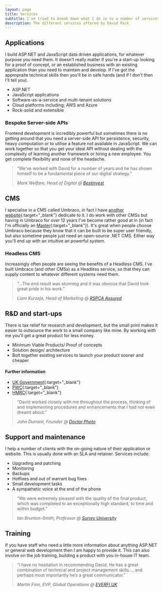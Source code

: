 ```yaml
---
layout: page
title: Services
subtitle: I've tried to break down what I do in to a number of services. The truth is that your project might not fit entirely within one service. Ideally we should have a chat about your project and if I can help.
description: The different services offered by David Peck
---
```


## Applications

I build ASP.NET and JavaScript data driven applications, for whatever purpose you need them. It doesn't really matter if you're a start-up looking for a proof of concept, or an established business with an existing application than you need to maintain and develop. If I've got the appropraite technical skills then you'll be in safe hands (and if I don't then I'll tell you).

- ASP.NET
- JavaScript applications
- Software-as-a-service and multi-tenant solutions
- Cloud platforms including; AWS and Azure
- Rock-solid and extensible

### Bespoke Server-side APIs

Frontend development is incredibly powerful but sometimes there is no getting around that you need a server-side API for persistence, security, heavy computation or to utilise a feature not  available in JavaScript. We can work together so that you get your ideal API without dealing with the complexity of learning another framework or hiring a new employee. You get complete flexibility and none of the headache.

> “We've worked with David for a number of years and he has shown himself to be a fundamental piece of our digital strategy.”
>
> <cite>Mark Welfare, Head of Digital @ <a href="https://www.bestinvest.co.uk/" target="_blank">Bestinvest</a></cite>

## CMS

I specialise in a CMS called Umbraco, in fact I have [another website](https://umbracofreelancer.uk){:target="_blank"} dedicate to it. I do work with other CMSs but having in Umbraco for over 12 years I've become rather good at in (in fact I'm officially an [Master](https://umbraco.com/training/certified-developers/developer/?id=ed611333-8155-43eb-a159-2ea9d291286b){:target="_blank"}). It's great when people choose Umbraco because they know that it can be built to be super user friendly, but also sometime people just need an open-source .NET CMS. Either way you'll end up with an intuitive an powerful system.

### Headless CMS

Increasingly often people are seeing the benefits of a Headless CMS. I've built Umbraco (and other CMSs) as a Headless service, so that they can supply content to whatever different systems need them.

> “...The end result was stunning and it was obvious that David took great pride in his work.”
>
> <cite>Liam Kurzeja, Head of Marketing @ <a href="http://www.rspcaassured.org.uk" target="_blank">RSPCA Assured</a></cite>

## R&D and start-ups

There is tax relief for research and development, but the small print makes it easier to outsource the work to a small company like mine. By working with me you'll get a great product for less money.

- Minimum Viable Products/ Proof of concepts
- Solution design/ architecture
- Bolt together existing services to launch your product sooner and cheaper

#### Further information

- [UK Government](https://www.gov.uk/guidance/corporation-tax-research-and-development-rd-relief){:target="_blank"}
- [PWC](https://www.pwc.co.uk/services/tax/getting-the-most-out-of-innovation/research-and-development-tax-credits.html){:target="_blank"}
- [HMRC](http://www.hmrc.gov.uk/gds/cird/attachments/rdsimpleguide.pdf){:target="_blank"}

> “David worked closely with me throughout the process, thinking of and implementing procedures and enhancements that I had not even dreamt about.”
>
> <cite>John Durrant, Founder @ <a href="https://dctr.co.uk/" target="_blank">Doctor Photo</a></cite>

## Support and maintenance

I help a number of clients with the on-going nature of their application or website. This is usually done with an SLA and retainer. Services include:
- Upgrading and patching
- Monitoring
- Backups
- Hotfixes and out of warrant bug fixes
- Small development tasks
- A sympathetic voice at the end of the phone

> “We were extremely pleased with the quality of the final product, which was completed to an exceptionally high standard, to time and within budget.”
>
> <cite>Ian Brunton-Smith, Professor @ <a href="https://www.surrey.ac.uk" target="_blank">Surrey University</a></cite>

## Training

If you have staff who need a little more information about anything ASP.NET or general web development then I am happy to provide it. This can also involve on the job training, building a product with you in-house IT team.

> “I have no hesitation in recommending David. He has a great combination of technical and project management skills..., and perhaps most importantly he’s a great communicator.”
>
> <cite>Martin Finn, EVP, Global Operations @ <a href="https://uk.everfi.com/" target="_blank">EVERFI UK</a></cite>
